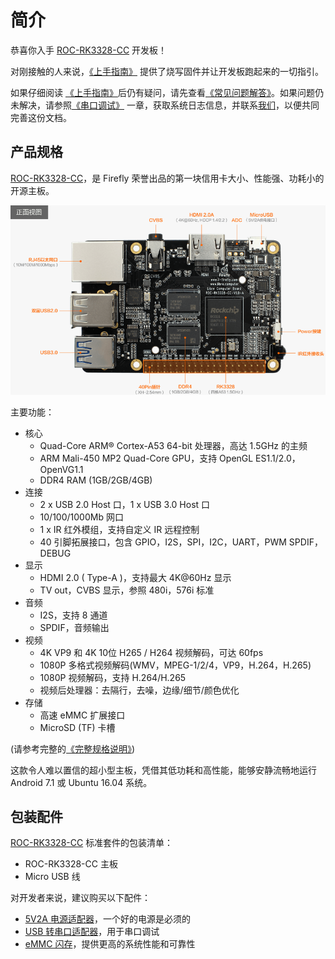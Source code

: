 # 简介

恭喜你入手 [ROC-RK3328-CC] 开发板！

对刚接触的人来说，[《上手指南》](started.html) 提供了烧写固件并让开发板跑起来的一切指引。

如果仔细阅读 [《上手指南》](started.html)后仍有疑问，请先查看[《常见问题解答》](faq.html)。如果问题仍未解决，请参照[《串口调试》](debug.html) 一章，获取系统日志信息，并联系[我们](resource.html#community)，以便共同完善这份文档。

## 产品规格

[ROC-RK3328-CC]，是 Firefly 荣誉出品的第一块信用卡大小、性能强、功耗小的开源主板。

![](img/hw_board_interface_top.png)

主要功能：
 * 核心
   - Quad-Core ARM® Cortex-A53 64-bit 处理器，高达 1.5GHz 的主频
   - ARM Mali-450 MP2 Quad-Core GPU，支持 OpenGL ES1.1/2.0，OpenVG1.1
   - DDR4 RAM (1GB/2GB/4GB)
 * 连接
   - 2 x USB 2.0 Host 口，1 x USB 3.0 Host 口
   - 10/100/1000Mb 网口
   - 1 x IR 红外模组，支持自定义 IR 远程控制
   - 40 引脚拓展接口，包含 GPIO，I2S，SPI，I2C，UART，PWM SPDIF，DEBUG 
 * 显示
   - HDMI 2.0 ( Type-A )，支持最大 4K@60Hz 显示
   - TV out，CVBS 显示，参照 480i，576i 标准
 * 音频
   - I2S，支持 8 通道
   - SPDIF，音频输出
 * 视频
   - 4K VP9 和 4K 10位 H265 / H264 视频解码，可达 60fps
   - 1080P 多格式视频解码(WMV，MPEG-1/2/4，VP9，H.264，H.265)
   - 1080P 视频解码，支持 H.264/H.265
   - 视频后处理器：去隔行，去噪，边缘/细节/颜色优化
 * 存储
   - 高速 eMMC 扩展接口
   - MicroSD (TF) 卡槽

(请参考完整的[《完整规格说明》](http://www.t-firefly.com/product/rocrk3328cc.html#spec))

这款令人难以置信的超小型主板，凭借其低功耗和高性能，能够安静流畅地运行 Android 7.1 或 Ubuntu 16.04 系统。

## 包装配件

[ROC-RK3328-CC] 标准套件的包装清单：
 - ROC-RK3328-CC 主板
 - Micro USB 线

对开发者来说，建议购买以下配件：
 - [5V2A 电源适配器]，一个好的电源是必须的
 - [USB 转串口适配器]，用于串口调试
 - [eMMC 闪存]，提供更高的系统性能和可靠性

[ROC-RK3328-CC]: http://www.t-firefly.com/product/rocrk3328cc.html "ROC-RK3328-CC 官网"
[USB 转串口适配器]: https://store.t-firefly.com/goods.php?id=24
[5V2A 电源适配器]: https://store.t-firefly.com/goods.php?id=69
[eMMC 闪存]: https://store.t-firefly.com/goods.php?id=71
